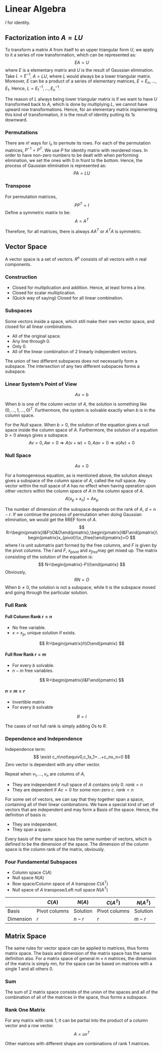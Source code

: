 # Linear Algebra

$I$ for identity.

## Factorization into $A=LU$

To transform a matrix $A$ from itself to an upper triangular form $U$, we apply to it a series of row transformation, which can be represented as:
$$
EA=U
$$
where $E$ is a elementary matrix and $U$ is the result of Gaussian elimination. Take $L=E^{-1}$, $A=LU$, where $L$ would always be a lower triangular matrix. Moreover, $E$ can be a product of a series of elementary matrices, $E=E_n,...,E_1$. Hence, $L=E_1^{-1},...,E_n^{-1}​$.

The reason of $L$ always being lower triangular matrix is if we want to have $U$ transformed back to $A$, which is done by multiplying $L$, we cannot have upward row transformations. Hence, for an elementary matrix implementing this kind of transformation, it is the result of identity putting its 1s downward.

### Permutations

There are $n!$ ways for $I_n$ to permute its rows. For each of the permutation matrices, $P^{-1}=P^T$. We use $P$ for identity matrix with reordered rows. In order to have non-zero numbers to be dealt with when performing elimination, we set the ones with 0 in front to the bottom. Hence, the process of Gaussian elimination is represented as:
$$
PA=LU
$$

### Transpose

For permutation matrices,
$$
PP^T=I
$$
Define a symmetric matrix to be:
$$
A=A^T
$$


Therefore, for all matrices, there is always $AA^T$ or $A^TA​$ is symmetric.

## Vector Space

A vector space is a set of vectors. $R^n$ consists of all vectors with n real components.

### Construction

- Closed for multiplication and addition. Hence, at least forms a line.
- Closed for scalar multiplication.
- (Quick way of saying) Closed for all linear combination.

### Subspaces

Some vectors inside a space, which still make their own vector space, and closed for all linear combinations.

- All of the original space.
- Any line through 0.
- Only 0.
- All of the linear combination of 2 linearly independent vectors.

The union of two different subspaces does not necessarily form a subspace. The intersection of any two different subspaces forms a subspace.

### Linear System’s Point of View

$$
Ax=b
$$

When $b$ is one of the column vector of $A$, the solution is something like $(0,...,1,...,0)^T$. Furthermore, the system is solvable exactly when $b​$ is in the column space.

For the Null space. When $b=0$, the solution of the equation gives a null space inside the column space of $A$. Furthermore, the solution of a equation $b=0$ always gives a subspace.
$$
Av=0,Aw=0\Rightarrow A(v+w)=0,Aav=0\Rightarrow a(Av)=0
$$

### Null Space

$$
Ax=0
$$

For a homogeneous equation, as is mentioned above, the solution always gives a subspace of the column space of $A$, called the null space. Any vector within the null space of $A$ has no effect when having operation upon other vectors within the column space of $A$ in the column space of $A$.
$$
A(x_p+x_n)=Ax_p
$$


 The number of dimension of the subspace depends on the rank of $A$, $d=n-r$. If we continue the process of permutation when doing Gaussian elimination, we would get the RREF form of $A$.
$$
R=\begin{pmatrix}I&F\\O&O\end{pmatrix},\begin{pmatrix}I&F\end{pmatrix}\begin{pmatrix}x_{pivot}\\x_{free}\end{pmatrix}=O
$$
where $I$ is unit submatrix part formed by the free columns, and $F$ is given by the pivot columns. The $I$ and $F$, $x_{pivot}$ and $x_{free}​$ may get mixed up. The matrix consisting of the solution of the equation is:
$$
N=\begin{pmatrix}-F\\I\end{pmatrix}
$$
Obviously,
$$
RN=O
$$
When $b\ne0$, the solution is not a subspace, while it is the subspace moved and going through the particular solution.

### Full Rank

#### Full Column Rank $r=n$

- No free variable.
- $x=x_p$, unique solution if exists.

$$
R=\begin{pmatrix}I\\O\end{pmatrix}
$$



#### Full Row Rank $r=m$

- For every $b$ solvable.
- $n-m$ free variables.

$$
R=\begin{pmatrix}I&F\end{pmatrix}
$$

#### $n=m=r$

- Invertible matrix
- For every $b$ solvable

$$
R=I
$$

The cases of not full rank is simply adding $O$s to $R$.

### Dependence and Independence

Independence term:
$$
\exist c_n\not\equiv0,c_1x_1+...+c_nx_n=0
$$
Zero vector is dependent with any other vector.

Repeat when $v_1,...,v_n$ are columns of $A$,

- They are independent if null space of $A$ contains only $0$. $rank=n$
- They are dependent if $Ac=0$ for some non-zero $c$. $rank<n$

For some set of vectors, we can say that they together span a space, containing all of their linear combinations. We have a special kind of set of vectors that are independent and may form a Basis of the space. Hence, the definition of basis is:

- They are independent.
- They span a space.

Every basis of the same space has the same number of vectors, which is defined to be the dimension of the space. The dimension of the column space is the column rank of the matrix, obviously.

### Four Fundamental Subspaces

- Column space $C(A)$
- Null space $N(A)$
- Row space/Column space of $A$ transpose $C(A^T)$
- Null space of $A$ transpose/Left null space $N(A^T)$

|           | $C(A)$        | $N(A)$   | $C(A^T)$      | $N(A^T)$ |
| --------- | ------------- | -------- | ------------- | -------- |
| Basis     | Pivot columns | Solution | Pivot columns | Solution |
| Dimension | $r$           | $n-r$    | $r$           | $m-r$    |

## Matrix Space

The same rules for vector space can be applied to matrices, thus forms matrix space. The basis and dimension of the matrix space has the same definition also. For a matrix space of general $m\times n$ matrices, the dimension of the matrix is simply $mn$, for the space can be based on matrices with a single 1 and all others 0.

### Sum

The sum of 2 matrix space consists of the union of the spaces and all of the combination of all of the matrices in the space, thus forms a subspace.

### Rank One Matrix

For any matrix with rank 1, it can be partial into the product of a column vector and a row vector.
$$
A=uv^T
$$

Other matrices with different shape are combinations of rank 1 matrices.
